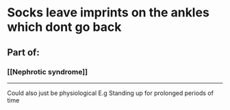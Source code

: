 # Socks leave imprints on the ankles which dont go back
## Part of:
### [[Nephrotic syndrome]]

---

Could also just be physiological E.g Standing up for prolonged periods of time